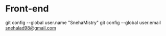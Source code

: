 # Front-end
git config --global user.name "SnehaMistry"
git config --global user.email snehalad98@gmail.com